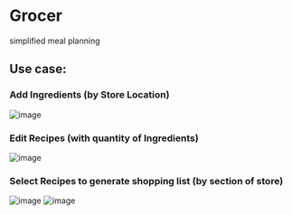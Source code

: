 # Grocer
simplified meal planning


## Use case:
### Add Ingredients (by Store Location)
![image](https://user-images.githubusercontent.com/19310711/228107840-6aa553c1-3b6e-4430-b0fa-77d16abe24ec.png)


### Edit Recipes (with quantity of Ingredients)
![image](https://user-images.githubusercontent.com/19310711/228107503-b6c2d643-0bc6-45bb-9c9a-0acd0dae6cb9.png)


### Select Recipes to generate shopping list (by section of store)
![image](https://user-images.githubusercontent.com/19310711/228107061-352c6a3f-89ee-4b6e-ac60-1659a88be624.png)
![image](https://user-images.githubusercontent.com/19310711/228949980-c3d9760c-1723-45f3-9fc9-7a4af4eabdd2.png)
